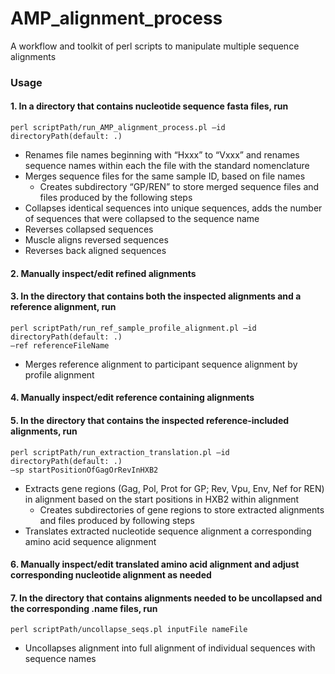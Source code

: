 # AMP_alignment_process
A workflow and toolkit of perl scripts to manipulate multiple sequence alignments

### Usage

#### 1. In a directory that contains nucleotide sequence fasta files, run 
```
perl scriptPath/run_AMP_alignment_process.pl –id directoryPath(default: .)
```
  - Renames file names beginning with “Hxxx” to “Vxxx” and renames sequence names within each the file with the standard nomenclature
  - Merges sequence files for the same sample ID, based on file names 
    - Creates subdirectory “GP/REN” to store merged sequence files and files produced by the following steps
  - Collapses identical sequences into unique sequences, adds the number of sequences that were collapsed to the sequence name
  - Reverses collapsed sequences
  - Muscle aligns reversed sequences
  - Reverses back aligned sequences
#### 2. Manually inspect/edit refined alignments
#### 3. In the directory that contains both the inspected alignments and a reference alignment, run 
```
perl scriptPath/run_ref_sample_profile_alignment.pl –id directoryPath(default: .) 
–ref referenceFileName
```
  - Merges reference alignment to participant sequence alignment by profile alignment
#### 4. Manually inspect/edit reference containing alignments
#### 5. In the directory that contains the inspected reference-included alignments, run 
```
perl scriptPath/run_extraction_translation.pl –id directoryPath(default: .) 
–sp startPositionOfGagOrRevInHXB2
```
  - Extracts gene regions (Gag, Pol, Prot for GP; Rev, Vpu, Env, Nef for REN) in alignment based on the start positions in HXB2 within alignment
    - Creates subdirectories of gene regions to store extracted alignments and files produced by following steps
  - Translates extracted nucleotide sequence alignment a corresponding amino acid sequence alignment
#### 6. Manually inspect/edit translated amino acid alignment and adjust corresponding nucleotide alignment as needed
#### 7. In the directory that contains alignments needed to be uncollapsed and the corresponding .name files, run 
```
perl scriptPath/uncollapse_seqs.pl inputFile nameFile
```
  - Uncollapses alignment into full alignment of individual sequences with sequence names
